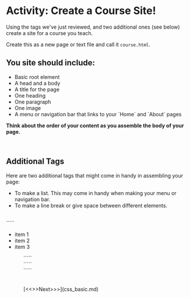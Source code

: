 #  Activity: Create a Course Site!

Using the tags we've just reviewed, and two additional ones (see below) create a site for a course you teach. 

Create this as a new page or text file and call it `course.html`.

## You site should include:
<p>
    <ul>
        <li> Basic root element </li>
        <li> A head and a body </li>
        <li> A title for the page </li>
        <li> One heading </li>
        <li> One paragraph </li>
        <li> One image </li>
        <li> A menu or navigation bar that links to your `Home` and `About` pages </li>
    </ul>
    <strong>Think about the order of your content as you assemble the body of your page.</strong> 
</p>
<br/>

## Additional Tags
Here are two additional tags that might come in handy in assembling your page:
<p>
    <ul>
        <li> To make a list. This may come in handy when making your menu or navigation bar. </li>
        <li> To make a line break or give space between different elements. </li>
    </ul>
</p>
<br/>
`````
<p>
    <ul> 
        <li> item 1 </li>
        <li> item 2 </li>
        <li> item 3 </li>
    <ul>
</p> 
`````
<br/>     
`````
<br/> 
`````
<br/>
<br/>
<br/>
[<<<Previous<<<](conventions.md) | [>>>Next>>>](css_basic.md) 
